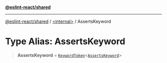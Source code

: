 [**@eslint-react/shared**](../../README.md)

***

[@eslint-react/shared](../../README.md) / [\<internal\>](../README.md) / AssertsKeyword

# Type Alias: AssertsKeyword

> **AssertsKeyword** = [`KeywordToken`](../interfaces/KeywordToken-1.md)\<[`AssertsKeyword`](../enumerations/SyntaxKind.md#assertskeyword)\>
